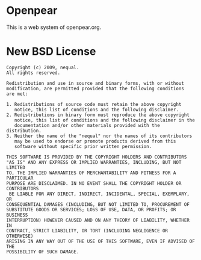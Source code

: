 # Openpear

This is a web system of openpear.org.

# New BSD License

    Copyright (c) 2009, nequal.
    All rights reserved.
    
    Redistribution and use in source and binary forms, with or without
    modification, are permitted provided that the following conditions
    are met:
    
    1. Redistributions of source code must retain the above copyright
       notice, this list of conditions and the following disclaimer.
    2. Redistributions in binary form must reproduce the above copyright
       notice, this list of conditions and the following disclaimer in the
       documentation and/or other materials provided with the distribution.
    3. Neither the name of the "nequal" nor the names of its contributors
       may be used to endorse or promote products derived from this
       software without specific prior written permission.
    
    THIS SOFTWARE IS PROVIDED BY THE COPYRIGHT HOLDERS AND CONTRIBUTORS
    "AS IS" AND ANY EXPRESS OR IMPLIED WARRANTIES, INCLUDING, BUT NOT LIMITED
    TO, THE IMPLIED WARRANTIES OF MERCHANTABILITY AND FITNESS FOR A PARTICULAR
    PURPOSE ARE DISCLAIMED. IN NO EVENT SHALL THE COPYRIGHT HOLDER OR CONTRIBUTORS
     BE LIABLE FOR ANY DIRECT, INDIRECT, INCIDENTAL, SPECIAL, EXEMPLARY, OR
    CONSEQUENTIAL DAMAGES (INCLUDING, BUT NOT LIMITED TO, PROCUREMENT OF
    SUBSTITUTE GOODS OR SERVICES; LOSS OF USE, DATA, OR PROFITS; OR BUSINESS
    INTERRUPTION) HOWEVER CAUSED AND ON ANY THEORY OF LIABILITY, WHETHER IN
    CONTRACT, STRICT LIABILITY, OR TORT (INCLUDING NEGLIGENCE OR OTHERWISE)
    ARISING IN ANY WAY OUT OF THE USE OF THIS SOFTWARE, EVEN IF ADVISED OF THE
    POSSIBILITY OF SUCH DAMAGE.
